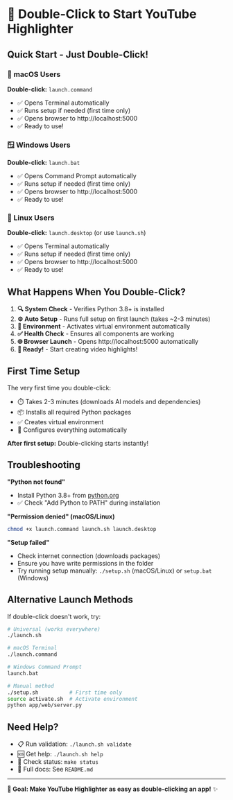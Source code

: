# 🚀 Double-Click to Start YouTube Highlighter

## Quick Start - Just Double-Click!

### 🍎 macOS Users
**Double-click:** `launch.command`
- ✅ Opens Terminal automatically
- ✅ Runs setup if needed (first time only)
- ✅ Opens browser to http://localhost:5000
- ✅ Ready to use!

### 🪟 Windows Users  
**Double-click:** `launch.bat`
- ✅ Opens Command Prompt automatically
- ✅ Runs setup if needed (first time only)
- ✅ Opens browser to http://localhost:5000
- ✅ Ready to use!

### 🐧 Linux Users
**Double-click:** `launch.desktop` (or use `launch.sh`)
- ✅ Opens Terminal automatically  
- ✅ Runs setup if needed (first time only)
- ✅ Opens browser to http://localhost:5000
- ✅ Ready to use!

## What Happens When You Double-Click?

1. **🔍 System Check** - Verifies Python 3.8+ is installed
2. **⚙️ Auto Setup** - Runs full setup on first launch (takes ~2-3 minutes)
3. **🔧 Environment** - Activates virtual environment automatically  
4. **✅ Health Check** - Ensures all components are working
5. **🌐 Browser Launch** - Opens http://localhost:5000 automatically
6. **🎉 Ready!** - Start creating video highlights!

## First Time Setup

The very first time you double-click:
- ⏱️ Takes 2-3 minutes (downloads AI models and dependencies)
- 📦 Installs all required Python packages
- ✅ Creates virtual environment
- 🔧 Configures everything automatically

**After first setup:** Double-clicking starts instantly!

## Troubleshooting

**"Python not found"**
- Install Python 3.8+ from [python.org](https://python.org)
- ✅ Check "Add Python to PATH" during installation

**"Permission denied" (macOS/Linux)**
```bash
chmod +x launch.command launch.sh launch.desktop
```

**"Setup failed"**
- Check internet connection (downloads packages)
- Ensure you have write permissions in the folder
- Try running setup manually: `./setup.sh` (macOS/Linux) or `setup.bat` (Windows)

## Alternative Launch Methods

If double-click doesn't work, try:

```bash
# Universal (works everywhere)
./launch.sh

# macOS Terminal
./launch.command

# Windows Command Prompt  
launch.bat

# Manual method
./setup.sh          # First time only
source activate.sh  # Activate environment  
python app/web/server.py
```

## Need Help?

- 📋 Run validation: `./launch.sh validate`
- 🆘 Get help: `./launch.sh help`
- 🔧 Check status: `make status`
- 📖 Full docs: See `README.md`

---

**🎯 Goal: Make YouTube Highlighter as easy as double-clicking an app!** ✨